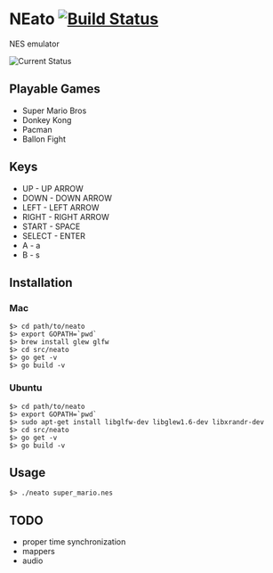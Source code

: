 # NEato [![Build Status](https://secure.travis-ci.org/ananthakumaran/neato.png)](http://travis-ci.org/ananthakumaran/neato)

NES emulator

![Current Status](http://dl.dropbox.com/u/24494398/neato-development/status.png)

## Playable Games

* Super Mario Bros
* Donkey Kong
* Pacman
* Ballon Fight

## Keys

* UP - UP ARROW
* DOWN - DOWN ARROW
* LEFT - LEFT ARROW
* RIGHT - RIGHT ARROW
* START - SPACE
* SELECT - ENTER
* A - a
* B - s

## Installation

### Mac

    $> cd path/to/neato
    $> export GOPATH=`pwd`
    $> brew install glew glfw
    $> cd src/neato
    $> go get -v
    $> go build -v

### Ubuntu

    $> cd path/to/neato
    $> export GOPATH=`pwd`
    $> sudo apt-get install libglfw-dev libglew1.6-dev libxrandr-dev
    $> cd src/neato
    $> go get -v
    $> go build -v

## Usage

    $> ./neato super_mario.nes

## TODO

* proper time synchronization
* mappers
* audio
